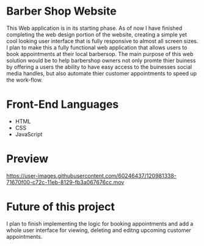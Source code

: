



# Barber Shop Website
This Web application is in its starting phase. As of now I have finished completing the web design portion of the website, creating a simple yet cool looking user interface that is fully responsive to almost all screen sizes. I plan to make this a fully functional web application that allows users to book appointments at their local barbersop. The main purpose of this web solution would be to help barbershop owners not only promte thier buiness by offering a users the ability to have easy access to the buinesses social media handles, but also automate thier customer appointments to speed up the work-flow.

# Front-End Languages
- HTML
- CSS
- JavaScript

# Preview
https://user-images.githubusercontent.com/60246437/120981338-71670f00-c72c-11eb-8129-fb3a067676cc.mov

# Future of this project
I plan to finish implementing the logic for booking appointments and add a whole user interface for viewing, deleting and editng upcoming customer appointments.


